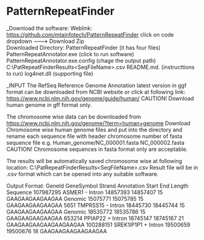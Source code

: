 # PatternRepeatFinder
_Download the software:
    Weblink: https://github.com/mtainfotech/PatternRepeatFinder
        click on code dropdown ---> Download Zip   
        Downloaded Directory: PatternRepeatFinder (it has four files)
            PatternRepeatAnnotator.exe (click to run software)
            PatternRepeatAnnotator.exe.config (chage the output path)
                   C:\PatRepeatFinderResults\<SeqFileName>.csv 
            README.md. (instructtions to run)
            log4net.dll (supporting file)
        
_INPUT
The RefSeq Reference Genome Annotation latest version in ggf format can be downloaded from NCBI website or click at following link:
https://www.ncbi.nlm.nih.gov/genome/guide/human/ 
CAUTION!
Download human genome in gff format only.

The chromosome wise data can be downloaded from https://www.ncbi.nlm.nih.gov/genome/?term=human+genome
Download Chromosome wise human genome files and put into the directory and rename each sequence file with header chromosome number of fasta sequence file
  e.g. Human_genome/NC_000001.fasta
                    NC_000002.fasta
CAUTION!
Chromosome sequences in fasta format only are acceptable.

The results will be automatically saved chromosome wise at following location:
C:\PatRepeatFinderResults\<SeqFileName>.csv
Result file will be in .csv format which can be opened into any suitable software.

Output Format:
GeneId	  GeneSymbol	Strand	Annotation	Start	    End	      Length	Sequence
107987295	ASMER1	    -	      Intron	    14857393	14857407	15	    GAAGAAGAAGAAGAA
			    Genomic	                        15075771	15075785	15	    GAAGAAGAAGAAGAA
5651	    TMPRSS15	  -	      Intron	    18445730	18445744	15	    GAAGAAGAAGAAGAA
			    Genomic	                        18535772	18535786	15	    GAAGAAGAAGAAGAA
653214	  PPIAP22	    +	      Intron	    18745147	18745167	21	    GAAGAAGAAGAAGAAGAAGAA
100288151	SREK1IP1P1	+	      Intron	    19500659	19500676	18	    GAAGAAGAAGAAGAAGAA
